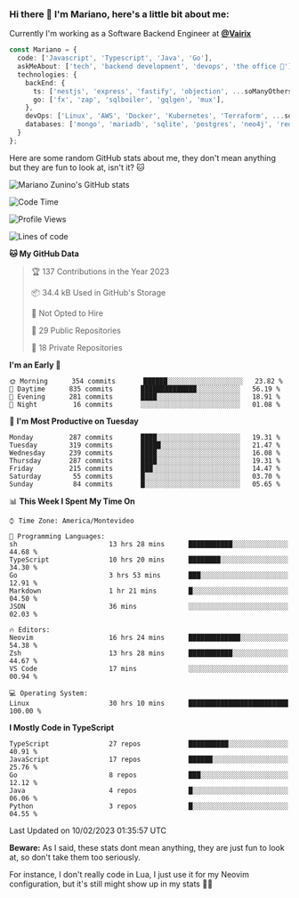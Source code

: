 ### Hi there 👋 I'm Mariano, here's a little bit about me:

Currently I'm working as a Software Backend Engineer at [**@Vairix**](https://vairix.com)

```ts
const Mariano = {
  code: ['Javascript', 'Typescript', 'Java', 'Go'],
  askMeAbout: ['tech', 'backend development', 'devops', 'the office 💼'],
  technologies: {
    backEnd: {
      ts: ['nestjs', 'express', 'fastify', 'objection', ...soManyOthersFrameworks],
      go: ['fx', 'zap', 'sqlboiler', 'gqlgen', 'mux'],
    },
    devOps: ['Linux', 'AWS', 'Docker', 'Kubernetes', 'Terraform', ...soManyOthersTools],
    databases: ['mongo', 'mariadb', 'sqlite', 'postgres', 'neo4j', 'redis'],
  }
};
```

Here are some random GitHub stats about me, they don't mean anything but they are fun to look at, isn't it? 🐱

![Mariano Zunino's GitHub stats](https://github-readme-stats.vercel.app/api?username=marianozunino&count_private=true&show_icons=true&theme=radical)

<!--START_SECTION:waka-->
![Code Time](http://img.shields.io/badge/Code%20Time-519%20hrs%2056%20mins-blue)

![Profile Views](http://img.shields.io/badge/Profile%20Views-0-blue)

![Lines of code](https://img.shields.io/badge/From%20Hello%20World%20I%27ve%20Written-420%20Thousand%20lines%20of%20code-blue)

**🐱 My GitHub Data** 

> 🏆 137 Contributions in the Year 2023
 > 
> 📦 34.4 kB Used in GitHub's Storage 
 > 
> 🚫 Not Opted to Hire
 > 
> 📜 29 Public Repositories 
 > 
> 🔑 18 Private Repositories  
 > 
**I'm an Early 🐤** 

```text
🌞 Morning      354 commits       ██████░░░░░░░░░░░░░░░░░░░   23.82 % 
🌆 Daytime      835 commits       ██████████████░░░░░░░░░░░   56.19 % 
🌃 Evening      281 commits       ████░░░░░░░░░░░░░░░░░░░░░   18.91 % 
🌙 Night         16 commits       ░░░░░░░░░░░░░░░░░░░░░░░░░   01.08 % 

```
📅 **I'm Most Productive on Tuesday** 

```text
Monday         287 commits       ████░░░░░░░░░░░░░░░░░░░░░   19.31 % 
Tuesday        319 commits       █████░░░░░░░░░░░░░░░░░░░░   21.47 % 
Wednesday      239 commits       ████░░░░░░░░░░░░░░░░░░░░░   16.08 % 
Thursday       287 commits       ████░░░░░░░░░░░░░░░░░░░░░   19.31 % 
Friday         215 commits       ███░░░░░░░░░░░░░░░░░░░░░░   14.47 % 
Saturday        55 commits       █░░░░░░░░░░░░░░░░░░░░░░░░   03.70 % 
Sunday          84 commits       █░░░░░░░░░░░░░░░░░░░░░░░░   05.65 % 

```


📊 **This Week I Spent My Time On** 

```text
⌚︎ Time Zone: America/Montevideo

💬 Programming Languages: 
sh                       13 hrs 28 mins      ███████████░░░░░░░░░░░░░░   44.68 % 
TypeScript               10 hrs 20 mins      ████████░░░░░░░░░░░░░░░░░   34.30 % 
Go                       3 hrs 53 mins       ███░░░░░░░░░░░░░░░░░░░░░░   12.91 % 
Markdown                 1 hr 21 mins        █░░░░░░░░░░░░░░░░░░░░░░░░   04.50 % 
JSON                     36 mins             ░░░░░░░░░░░░░░░░░░░░░░░░░   02.03 % 

🔥 Editors: 
Neovim                   16 hrs 24 mins      █████████████░░░░░░░░░░░░   54.38 % 
Zsh                      13 hrs 28 mins      ███████████░░░░░░░░░░░░░░   44.67 % 
VS Code                  17 mins             ░░░░░░░░░░░░░░░░░░░░░░░░░   00.94 % 

💻 Operating System: 
Linux                    30 hrs 10 mins      █████████████████████████   100.00 % 

```

**I Mostly Code in TypeScript** 

```text
TypeScript               27 repos            ██████████░░░░░░░░░░░░░░░   40.91 % 
JavaScript               17 repos            ██████░░░░░░░░░░░░░░░░░░░   25.76 % 
Go                       8 repos             ███░░░░░░░░░░░░░░░░░░░░░░   12.12 % 
Java                     4 repos             █░░░░░░░░░░░░░░░░░░░░░░░░   06.06 % 
Python                   3 repos             █░░░░░░░░░░░░░░░░░░░░░░░░   04.55 % 

```



 Last Updated on 10/02/2023 01:35:57 UTC
<!--END_SECTION:waka-->

**Beware:** As I said, these stats dont mean anything, they are just fun to look at, so don't take them too seriously.

For instance, I don't really code in Lua, I just use it for my Neovim configuration, but it's still might show up in my stats 🤷‍♂️

